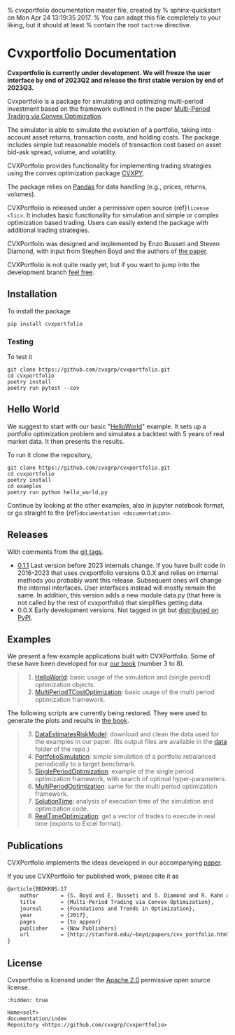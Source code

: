 % cvxportfolio documentation master file, created by
% sphinx-quickstart on Mon Apr 24 13:19:35 2017.
% You can adapt this file completely to your liking, but it should at least
% contain the root `toctree` directive.


# Cvxportfolio Documentation

**Cvxportfolio is currently under development. We will freeze the user interface by end of 2023Q2 and release the first stable version by end of 2023Q3.**

Cvxportfolio is a package for simulating and optimizing multi-period investment based on the framework outlined in the paper [Multi-Period Trading via Convex Optimization](https://web.stanford.edu/~boyd/papers/pdf/cvx_portfolio.pdf).

The simulator is able to simulate the evolution of a portfolio, taking into account asset returns, transaction costs, and holding costs. The package includes simple but reasonable models of transaction cost based on asset bid-ask spread, volume, and volatility.

CVXPortfolio provides functionality for implementing trading strategies using the convex optimization package [CVXPY].

The package relies on [Pandas] for data handling (e.g., prices, returns, volumes).

CVXPortfolio is released under a permissive open source {ref}`license <lic>`. It includes basic functionality for simulation and simple or complex optimization based trading. Users can easily extend the package with additional trading strategies.

CVXPortfolio was designed and implemented by Enzo Busseti and Steven Diamond, with input from Stephen Boyd and the authors of [the paper](https://web.stanford.edu/~boyd/papers/pdf/cvx_portfolio.pdf).

CVXPortfolio is not quite ready yet, but if you want to jump into the development branch [feel free](https://github.com/cvxgrp/cvxportfolio).


## Installation

To install the package
```
pip install cvxportfolio
```

### Testing

To test it

```
git clone https://github.com/cvxgrp/cvxportfolio.git
cd cvxportfolio
poetry install
poetry run pytest --cov
```

## Hello World

We suggest to start with our basic "[HelloWorld]" example. It sets up
a portfolio optimization problem and simulates a backtest with 5 years
of real market data. It then presents the results.

To run it clone the repository, 

```
git clone https://github.com/cvxgrp/cvxportfolio.git
cd cvxportfolio
poetry install
cd examples
poetry run python hello_world.py
```

Continue by looking at the other examples,
also in jupyter notebook format,
or go straight to the {ref}`documentation <documentation>`.

[helloworld]: https://github.com/cvxgrp/cvxportfolio/blob/master/examples/Hello_World.py


## Releases
With comments from the [git tags](https://github.com/cvxgrp/cvxportfolio/tags).

- [0.1.1](https://pypi.org/project/cvxportfolio/0.1.1/) Last version before 2023 internals change. If you have built code in
  2016-2023 that uses cvxportfolio versions 0.0.X and relies on internal methods you probably want this release. Subsequent ones will change the internal interfaces. User interfaces instead will mostly remain the same. In addition, this version adds a new module data.py (that here is not called by the rest of cvxportfolio) that simplifies getting data.
- 0.0.X Early development versions. Not tagged in git but [distributed on PyPI](https://pypi.org/project/cvxportfolio/).

## Examples

We present a few example applications built with CVXPortfolio.
Some of these have been developed for our [our book](https://web.stanford.edu/~boyd/papers/cvx_portfolio.html) (number 3 to 8).

> 1. [HelloWorld]: basic usage of the simulation and (single period) optimization objects.
> 1. [MultiPeriodTCostOptimization]: basic usage of the multi period optimization framework.

The following scripts are currently being restored. They were used to generate the plots and results in [the book](https://web.stanford.edu/~boyd/papers/cvx_portfolio.html).
> 3. [DataEstimatesRiskModel]: download and clean the data used for the examples in our paper. (Its output files are available in the [data](https://github.com/cvxgrp/cvxportfolio/blob/master/data) folder of the repo.)
> 4. [PortfolioSimulation]: simple simulation of a portfolio rebalanced periodically to a target benchmark.
> 5. [SinglePeriodOptimization]: example of the single period optimization framework, with search of optimal hyper-parameters.
> 6. [MultiPeriodOptimization]: same for the multi period optimization framework.
> 7. [SolutionTime]: analysis of execution time of the simulation and optimization code.
> 8. [RealTimeOptimization]: get a vector of trades to execute in real time (exports to Excel format).

[dataestimatesriskmodel]: https://github.com/cvxgrp/cvxportfolio/blob/master/examples/DataEstimatesRiskModel.py
[helloworld]: https://github.com/cvxgrp/cvxportfolio/blob/master/examples/hello_world.py
[multiperiodoptimization]: https://github.com/cvxgrp/cvxportfolio/blob/master/examples/MultiPeriodOptimization.py
[MultiPeriodTCostOptimization]: https://github.com/cvxgrp/cvxportfolio/blob/master/examples/multi_period_tcost_optimization.py
[portfoliosimulation]: https://github.com/cvxgrp/cvxportfolio/blob/master/examples/PortfolioSimulation.py
[realtimeoptimization]: https://github.com/cvxgrp/cvxportfolio/blob/master/examples/RealTimeOptimization.py
[singleperiodoptimization]: https://github.com/cvxgrp/cvxportfolio/blob/master/examples/SinglePeriodOptimization.py
[solutiontime]: https://github.com/cvxgrp/cvxportfolio/blob/master/examples/SolutionTime.py



## Publications

CVXPortfolio implements the ideas developed in our accompanying [paper](https://web.stanford.edu/~boyd/papers/pdf/cvx_portfolio.pdf).

If you use CVXPortfolio for published work, please cite it as

```latex
@article{BBDKKNS:17
    author       = {S. Boyd and E. Busseti and S. Diamond and R. Kahn and K. Koh and P. Nystrup and J. Speth},
    title        = {Multi-Period Trading via Convex Optimization},
    journal      = {Foundations and Trends in Optimization},
    year         = {2017},
    pages        = {to appear}
    publisher    = {Now Publishers}
    url          = {http://stanford.edu/~boyd/papers/cvx_portfolio.html},
}
```

## License

Cvxportfolio is licensed under the [Apache 2.0](http://www.apache.org/licenses/) permissive
open source license.




```{toctree}
:hidden: true

Home<self>
documentation/index
Repository <https://github.com/cvxgrp/cvxportfolio>
```

[cvxpy]: https://www.cvxpy.org/
[pandas]: http://pandas.pydata.org

